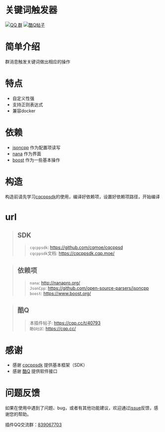 # 关键词触发器

[![QQ 群](https://img.shields.io/badge/qq%E7%BE%A4-839067703-orange.svg)](https://jq.qq.com/?_wv=1027&k=5mfe8TR)
[![酷Q帖子](https://img.shields.io/badge/%E9%85%B7Q%E5%B8%96%E5%AD%90-blue.svg)](https://cqp.cc/t/40793)

# 简单介绍

群消息触发关键词做出相应的操作

# 特点

* 自定义性强
* 支持正则表达式
* 兼容docker

# 依赖

* [jsoncpp](https://github.com/open-source-parsers/jsoncpp) 作为配置项读写
* [nana](http://nanapro.org/) 作为界面
* [boost](https://www.boost.org/) 作为一些基本操作

# 构造

构造前请先学习[cqcppsdk](https://cqcppsdk.cqp.moe/)的使用，编译好依赖项，设置好依赖项路径，开始编译

# url

> ## SDK 
  >> `cqcppsdk`: https://github.com/cqmoe/cqcppsd  
  >> `cqcppsdk`文档: https://cqcppsdk.cqp.moe/  

> ## 依赖项  
  >> `nana`: http://nanapro.org/  
  >> `JsonCpp`: https://github.com/open-source-parsers/jsoncpp  
  >> `boost`: https://www.boost.org/  

> ## 酷Q  
  >> 本插件帖子: https://cqp.cc/t/40793  
  >> `酷Q社区`: https://cqp.cc/  


# 感谢
* 感谢 [cqcppsdk](https://github.com/cqmoe/cqcppsd) 提供基本框架（SDK）
* 感谢 [酷Q](https://cqp.cc/) 提供软件接口

# 问题反馈
如果在使用中遇到了问题、bug，或者有其他功能建议，欢迎通过[issue](https://github.com/zhaoguoqingit/KeyWord/issues)反馈，感谢您的帮助。

插件QQ交流群：[839067703](https://jq.qq.com/?_wv=1027&k=5mfe8TR)